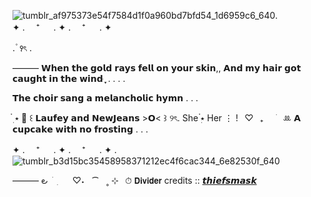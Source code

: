 ![tumblr_af975373e54f7584d1f0a960bd7bfd54_1d6959c6_640](https://github.com/user-attachments/assets/2ef1bc66-9e8b-463f-b1fe-816f36b74965).   
✦ . 　⁺ 　 . ✦ . 　⁺ 　 . ✦

. ۫ ꣑ৎ   . 

  ——— 𝗪𝗵𝗲𝗻 𝘁𝗵𝗲 𝗴𝗼𝗹𝗱 𝗿𝗮𝘆𝘀 𝗳𝗲𝗹𝗹 𝗼𝗻 𝘆𝗼𝘂𝗿 𝘀𝗸𝗶𝗻,,
𝗔𝗻𝗱 𝗺𝘆 𝗵𝗮𝗶𝗿 𝗴𝗼𝘁 𝗰𝗮𝘂𝗴𝗵𝘁 𝗶𝗻 𝘁𝗵𝗲 𝘄𝗶𝗻𝗱 ּ ֶָ֢. . . .

𝗧𝗵𝗲 𝗰𝗵𝗼𝗶𝗿 𝘀𝗮𝗻𝗴 𝗮 𝗺𝗲𝗹𝗮𝗻𝗰𝗵𝗼𝗹𝗶𝗰 𝗵𝘆𝗺𝗻 . . .

๋࣭ ⭑ 📜 ꒰ 𝗟𝗮𝘂𝗳𝗲𝘆 𝗮𝗻𝗱 𝗡𝗲𝘄𝗝𝗲𝗮𝗻𝘀 >𝗢< ⁠꒱ ୨ৎ. She ๋࣭⭑ Her ⋮  !⠀♡⠀₊⠀⠀ׁ⠀ꔛ  𝗔 𝗰𝘂𝗽𝗰𝗮𝗸𝗲 𝘄𝗶𝘁𝗵 𝗻𝗼 𝗳𝗿𝗼𝘀𝘁𝗶𝗻𝗴 . . . 
 
✦ . 　⁺ 　 . ✦ . 　⁺ 　 . ✦
.
![tumblr_b3d15bc35458958371212ec4f6cac344_6e82530f_640](https://github.com/user-attachments/assets/a682aff8-b051-4e1a-aa2c-80c58445386d)

——— ౿  ׂ   ִ     ♡⁠˖   ⁀   ˳ ⊹⠀⏱ 𝗗𝗶𝘃𝗶𝗱𝗲𝗿
credits :: [𝙩𝙝𝙞𝙚𝙛𝙨𝙢𝙖𝙨𝙠](https://www.tumblr.com/thiefsmask?source=share)
